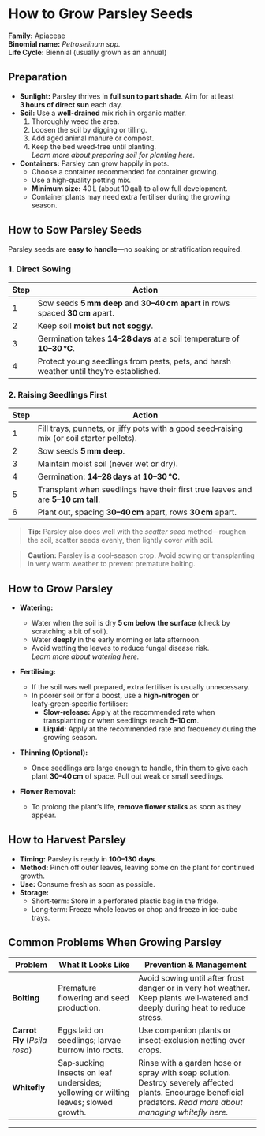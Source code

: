 # How to Grow Parsley Seeds

**Family:** Apiaceae  
**Binomial name:** _Petroselinum spp._  
**Life Cycle:** Biennial (usually grown as an annual)

## Preparation

- **Sunlight:** Parsley thrives in **full sun to part shade**. Aim for at least **3 hours of direct sun** each day.
- **Soil:** Use a **well‑drained** mix rich in organic matter.  
  1. Thoroughly weed the area.  
  2. Loosen the soil by digging or tilling.  
  3. Add aged animal manure or compost.  
  4. Keep the bed weed‑free until planting.  
  *Learn more about preparing soil for planting here.*
- **Containers:** Parsley can grow happily in pots.  
  - Choose a container recommended for container growing.  
  - Use a high‑quality potting mix.  
  - **Minimum size:** 40 L (about 10 gal) to allow full development.  
  - Container plants may need extra fertiliser during the growing season.

## How to Sow Parsley Seeds

Parsley seeds are **easy to handle**—no soaking or stratification required.

### 1. Direct Sowing

| Step | Action |
|------|--------|
| 1 | Sow seeds **5 mm deep** and **30–40 cm apart** in rows spaced **30 cm** apart. |
| 2 | Keep soil **moist but not soggy**. |
| 3 | Germination takes **14–28 days** at a soil temperature of **10–30 °C**. |
| 4 | Protect young seedlings from pests, pets, and harsh weather until they’re established. |

### 2. Raising Seedlings First

| Step | Action |
|------|--------|
| 1 | Fill trays, punnets, or jiffy pots with a good seed‑raising mix (or soil starter pellets). |
| 2 | Sow seeds **5 mm deep**. |
| 3 | Maintain moist soil (never wet or dry). |
| 4 | Germination: **14–28 days** at **10–30 °C**. |
| 5 | Transplant when seedlings have their first true leaves and are **5–10 cm tall**. |
| 6 | Plant out, spacing **30–40 cm** apart, rows **30 cm** apart. |

> **Tip:** Parsley also does well with the *scatter seed* method—roughen the soil, scatter seeds evenly, then lightly cover with soil.

> **Caution:** Parsley is a cool‑season crop. Avoid sowing or transplanting in very warm weather to prevent premature bolting.

## How to Grow Parsley

- **Watering:**  
  - Water when the soil is dry **5 cm below the surface** (check by scratching a bit of soil).  
  - Water **deeply** in the early morning or late afternoon.  
  - Avoid wetting the leaves to reduce fungal disease risk.  
  *Learn more about watering here.*

- **Fertilising:**  
  - If the soil was well prepared, extra fertiliser is usually unnecessary.  
  - In poorer soil or for a boost, use a **high‑nitrogen** or leafy‑green‑specific fertiliser:  
    - **Slow‑release:** Apply at the recommended rate when transplanting or when seedlings reach **5–10 cm**.  
    - **Liquid:** Apply at the recommended rate and frequency during the growing season.

- **Thinning (Optional):**  
  - Once seedlings are large enough to handle, thin them to give each plant **30–40 cm** of space. Pull out weak or small seedlings.

- **Flower Removal:**  
  - To prolong the plant’s life, **remove flower stalks** as soon as they appear.

## How to Harvest Parsley

- **Timing:** Parsley is ready in **100–130 days**.
- **Method:** Pinch off outer leaves, leaving some on the plant for continued growth.
- **Use:** Consume fresh as soon as possible.
- **Storage:**  
  - Short‑term: Store in a perforated plastic bag in the fridge.  
  - Long‑term: Freeze whole leaves or chop and freeze in ice‑cube trays.

## Common Problems When Growing Parsley

| Problem | What It Looks Like | Prevention & Management |
|---------|--------------------|-------------------------|
| **Bolting** | Premature flowering and seed production. | Avoid sowing until after frost danger or in very hot weather. Keep plants well‑watered and deeply during heat to reduce stress. |
| **Carrot Fly** (_Psila rosa_) | Eggs laid on seedlings; larvae burrow into roots. | Use companion plants or insect‑exclusion netting over crops. |
| **Whitefly** | Sap‑sucking insects on leaf undersides; yellowing or wilting leaves; slowed growth. | Rinse with a garden hose or spray with soap solution. Destroy severely affected plants. Encourage beneficial predators. *Read more about managing whitefly here.* |

---